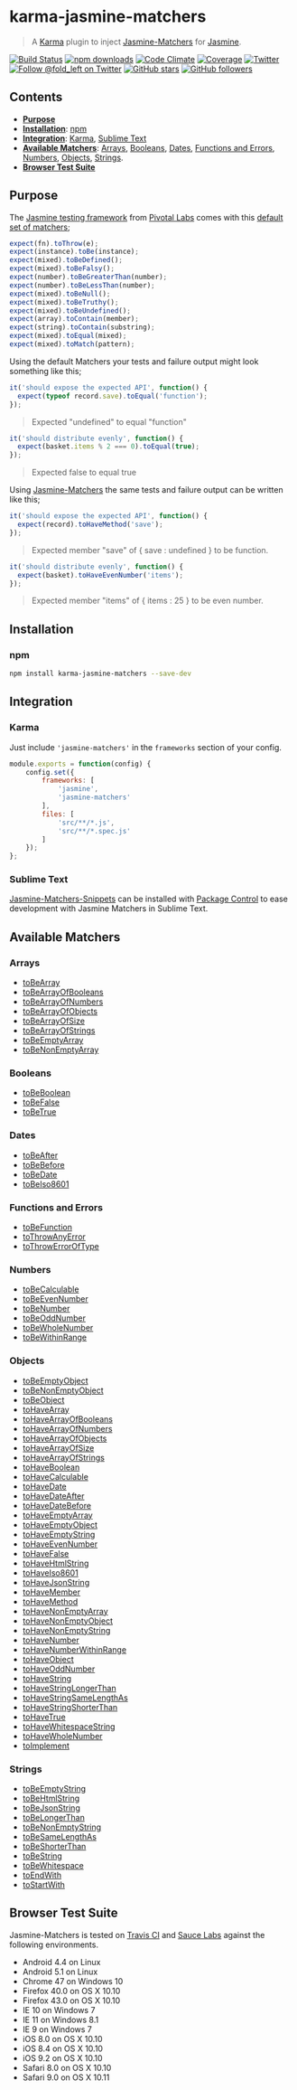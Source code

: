# karma-jasmine-matchers

> A [Karma](http://karma-runner.github.io/) plugin to inject [Jasmine-Matchers](https://github.com/JamieMason/Jasmine-Matchers) for [Jasmine](http://jasmine.github.io/).

[![Build Status](https://img.shields.io/travis/JamieMason/Jasmine-Matchers/master.svg?style=flat-square)](https://travis-ci.org/JamieMason/Jasmine-Matchers)
[![npm downloads](https://img.shields.io/npm/dm/jasmine-expect.svg?style=flat-square)](https://www.npmjs.com/package/jasmine-expect)
[![Code Climate](https://img.shields.io/codeclimate/github/JamieMason/Jasmine-Matchers.svg?style=flat-square)](https://codeclimate.com/github/JamieMason/Jasmine-Matchers)
[![Coverage](https://img.shields.io/codeclimate/coverage/github/JamieMason/Jasmine-Matchers.svg?style=flat-square)](https://codeclimate.com/github/JamieMason/Jasmine-Matchers)
[![Twitter](https://img.shields.io/twitter/url/https/github.com/JamieMason/Jasmine-Matchers.svg?style=social)](https://twitter.com/intent/tweet?text=Additional%20matchers%20for%20the%20Jasmine%20BDD%20JavaScript%20testing%20library%20%23JavaScript%20%23NodeJS%20&url=https%3A%2F%2Fgithub.com%2FJamieMason%2FJasmine-Matchers)
[![Follow @fold_left on Twitter](https://img.shields.io/twitter/follow/fold_left.svg?style=social)](https://twitter.com/fold_left)
[![GitHub stars](https://img.shields.io/github/stars/JamieMason/Jasmine-Matchers.svg?style=social&label=Star)](https://github.com/JamieMason/Jasmine-Matchers)
[![GitHub followers](https://img.shields.io/github/followers/JamieMason.svg?style=social&label=Follow)](https://github.com/JamieMason)

## Contents

+ **[Purpose](#purpose)**
+ **[Installation](#installation)**: [npm](#npm)
+ **[Integration](#integration)**: [Karma](#karma), [Sublime Text](#sublime-text)
+ **[Available Matchers](#available-matchers)**: [Arrays](#arrays), [Booleans](#booleans), [Dates](#dates), [Functions and Errors](#functions-and-errors), [Numbers](#numbers), [Objects](#objects), [Strings](#strings).
+ **[Browser Test Suite](#browser-test-suite)**

## Purpose

The [Jasmine testing framework](http://jasmine.github.io/) from [Pivotal Labs](http://pivotallabs.com/) comes with this [default set of matchers](http://jasmine.github.io/edge/introduction.html#section-Expectations);

```javascript
expect(fn).toThrow(e);
expect(instance).toBe(instance);
expect(mixed).toBeDefined();
expect(mixed).toBeFalsy();
expect(number).toBeGreaterThan(number);
expect(number).toBeLessThan(number);
expect(mixed).toBeNull();
expect(mixed).toBeTruthy();
expect(mixed).toBeUndefined();
expect(array).toContain(member);
expect(string).toContain(substring);
expect(mixed).toEqual(mixed);
expect(mixed).toMatch(pattern);
```

Using the default Matchers your tests and failure output might look something like this;

```javascript
it('should expose the expected API', function() {
  expect(typeof record.save).toEqual('function');
});
```

> Expected "undefined" to equal "function"

```javascript
it('should distribute evenly', function() {
  expect(basket.items % 2 === 0).toEqual(true);
});
```

> Expected false to equal true

Using [Jasmine-Matchers](https://github.com/JamieMason/Jasmine-Matchers) the same tests and failure output can be written like this;

```javascript
it('should expose the expected API', function() {
  expect(record).toHaveMethod('save');
});
```

> Expected member "save" of { save : undefined } to be function.

```javascript
it('should distribute evenly', function() {
  expect(basket).toHaveEvenNumber('items');
});
```

> Expected member "items" of { items : 25 } to be even number.

## Installation

### npm

```bash
npm install karma-jasmine-matchers --save-dev
```

## Integration

### Karma

Just include `'jasmine-matchers'` in the `frameworks` section of your config.

```javascript
module.exports = function(config) {
    config.set({
        frameworks: [
            'jasmine',
            'jasmine-matchers'
        ],
        files: [
            'src/**/*.js',
            'src/**/*.spec.js'
        ]
    });
};
```

### Sublime Text

[Jasmine-Matchers-Snippets](https://github.com/JamieMason/Jasmine-Matchers-Snippets) can be installed with [Package Control](https://packagecontrol.io/packages/Jasmine%20Matchers%20Snippets) to ease development with Jasmine Matchers in Sublime Text.

## Available Matchers

### Arrays

+ [toBeArray](https://github.com/JamieMason/Jasmine-Matchers/blob/master/test/toBeArray.spec.js)
+ [toBeArrayOfBooleans](https://github.com/JamieMason/Jasmine-Matchers/blob/master/test/toBeArrayOfBooleans.spec.js)
+ [toBeArrayOfNumbers](https://github.com/JamieMason/Jasmine-Matchers/blob/master/test/toBeArrayOfNumbers.spec.js)
+ [toBeArrayOfObjects](https://github.com/JamieMason/Jasmine-Matchers/blob/master/test/toBeArrayOfObjects.spec.js)
+ [toBeArrayOfSize](https://github.com/JamieMason/Jasmine-Matchers/blob/master/test/toBeArrayOfSize.spec.js)
+ [toBeArrayOfStrings](https://github.com/JamieMason/Jasmine-Matchers/blob/master/test/toBeArrayOfStrings.spec.js)
+ [toBeEmptyArray](https://github.com/JamieMason/Jasmine-Matchers/blob/master/test/toBeEmptyArray.spec.js)
+ [toBeNonEmptyArray](https://github.com/JamieMason/Jasmine-Matchers/blob/master/test/toBeNonEmptyArray.spec.js)

### Booleans

+ [toBeBoolean](https://github.com/JamieMason/Jasmine-Matchers/blob/master/test/toBeBoolean.spec.js)
+ [toBeFalse](https://github.com/JamieMason/Jasmine-Matchers/blob/master/test/toBeFalse.spec.js)
+ [toBeTrue](https://github.com/JamieMason/Jasmine-Matchers/blob/master/test/toBeTrue.spec.js)

### Dates

+ [toBeAfter](https://github.com/JamieMason/Jasmine-Matchers/blob/master/test/toBeAfter.spec.js)
+ [toBeBefore](https://github.com/JamieMason/Jasmine-Matchers/blob/master/test/toBeBefore.spec.js)
+ [toBeDate](https://github.com/JamieMason/Jasmine-Matchers/blob/master/test/toBeDate.spec.js)
+ [toBeIso8601](https://github.com/JamieMason/Jasmine-Matchers/blob/master/test/toBeIso8601.spec.js)

### Functions and Errors

+ [toBeFunction](https://github.com/JamieMason/Jasmine-Matchers/blob/master/test/toBeFunction.spec.js)
+ [toThrowAnyError](https://github.com/JamieMason/Jasmine-Matchers/blob/master/test/toThrowAnyError.spec.js)
+ [toThrowErrorOfType](https://github.com/JamieMason/Jasmine-Matchers/blob/master/test/toThrowErrorOfType.spec.js)

### Numbers

+ [toBeCalculable](https://github.com/JamieMason/Jasmine-Matchers/blob/master/test/toBeCalculable.spec.js)
+ [toBeEvenNumber](https://github.com/JamieMason/Jasmine-Matchers/blob/master/test/toBeEvenNumber.spec.js)
+ [toBeNumber](https://github.com/JamieMason/Jasmine-Matchers/blob/master/test/toBeNumber.spec.js)
+ [toBeOddNumber](https://github.com/JamieMason/Jasmine-Matchers/blob/master/test/toBeOddNumber.spec.js)
+ [toBeWholeNumber](https://github.com/JamieMason/Jasmine-Matchers/blob/master/test/toBeWholeNumber.spec.js)
+ [toBeWithinRange](https://github.com/JamieMason/Jasmine-Matchers/blob/master/test/toBeWithinRange.spec.js)

### Objects

+ [toBeEmptyObject](https://github.com/JamieMason/Jasmine-Matchers/blob/master/test/toBeEmptyObject.spec.js)
+ [toBeNonEmptyObject](https://github.com/JamieMason/Jasmine-Matchers/blob/master/test/toBeNonEmptyObject.spec.js)
+ [toBeObject](https://github.com/JamieMason/Jasmine-Matchers/blob/master/test/toBeObject.spec.js)
+ [toHaveArray](https://github.com/JamieMason/Jasmine-Matchers/blob/master/test/toHaveArray.spec.js)
+ [toHaveArrayOfBooleans](https://github.com/JamieMason/Jasmine-Matchers/blob/master/test/toHaveArrayOfBooleans.spec.js)
+ [toHaveArrayOfNumbers](https://github.com/JamieMason/Jasmine-Matchers/blob/master/test/toHaveArrayOfNumbers.spec.js)
+ [toHaveArrayOfObjects](https://github.com/JamieMason/Jasmine-Matchers/blob/master/test/toHaveArrayOfObjects.spec.js)
+ [toHaveArrayOfSize](https://github.com/JamieMason/Jasmine-Matchers/blob/master/test/toHaveArrayOfSize.spec.js)
+ [toHaveArrayOfStrings](https://github.com/JamieMason/Jasmine-Matchers/blob/master/test/toHaveArrayOfStrings.spec.js)
+ [toHaveBoolean](https://github.com/JamieMason/Jasmine-Matchers/blob/master/test/toHaveBoolean.spec.js)
+ [toHaveCalculable](https://github.com/JamieMason/Jasmine-Matchers/blob/master/test/toHaveCalculable.spec.js)
+ [toHaveDate](https://github.com/JamieMason/Jasmine-Matchers/blob/master/test/toHaveDate.spec.js)
+ [toHaveDateAfter](https://github.com/JamieMason/Jasmine-Matchers/blob/master/test/toHaveDateAfter.spec.js)
+ [toHaveDateBefore](https://github.com/JamieMason/Jasmine-Matchers/blob/master/test/toHaveDateBefore.spec.js)
+ [toHaveEmptyArray](https://github.com/JamieMason/Jasmine-Matchers/blob/master/test/toHaveEmptyArray.spec.js)
+ [toHaveEmptyObject](https://github.com/JamieMason/Jasmine-Matchers/blob/master/test/toHaveEmptyObject.spec.js)
+ [toHaveEmptyString](https://github.com/JamieMason/Jasmine-Matchers/blob/master/test/toHaveEmptyString.spec.js)
+ [toHaveEvenNumber](https://github.com/JamieMason/Jasmine-Matchers/blob/master/test/toHaveEvenNumber.spec.js)
+ [toHaveFalse](https://github.com/JamieMason/Jasmine-Matchers/blob/master/test/toHaveFalse.spec.js)
+ [toHaveHtmlString](https://github.com/JamieMason/Jasmine-Matchers/blob/master/test/toHaveHtmlString.spec.js)
+ [toHaveIso8601](https://github.com/JamieMason/Jasmine-Matchers/blob/master/test/toHaveIso8601.spec.js)
+ [toHaveJsonString](https://github.com/JamieMason/Jasmine-Matchers/blob/master/test/toHaveJsonString.spec.js)
+ [toHaveMember](https://github.com/JamieMason/Jasmine-Matchers/blob/master/test/toHaveMember.spec.js)
+ [toHaveMethod](https://github.com/JamieMason/Jasmine-Matchers/blob/master/test/toHaveMethod.spec.js)
+ [toHaveNonEmptyArray](https://github.com/JamieMason/Jasmine-Matchers/blob/master/test/toHaveNonEmptyArray.spec.js)
+ [toHaveNonEmptyObject](https://github.com/JamieMason/Jasmine-Matchers/blob/master/test/toHaveNonEmptyObject.spec.js)
+ [toHaveNonEmptyString](https://github.com/JamieMason/Jasmine-Matchers/blob/master/test/toHaveNonEmptyString.spec.js)
+ [toHaveNumber](https://github.com/JamieMason/Jasmine-Matchers/blob/master/test/toHaveNumber.spec.js)
+ [toHaveNumberWithinRange](https://github.com/JamieMason/Jasmine-Matchers/blob/master/test/toHaveNumberWithinRange.spec.js)
+ [toHaveObject](https://github.com/JamieMason/Jasmine-Matchers/blob/master/test/toHaveObject.spec.js)
+ [toHaveOddNumber](https://github.com/JamieMason/Jasmine-Matchers/blob/master/test/toHaveOddNumber.spec.js)
+ [toHaveString](https://github.com/JamieMason/Jasmine-Matchers/blob/master/test/toHaveString.spec.js)
+ [toHaveStringLongerThan](https://github.com/JamieMason/Jasmine-Matchers/blob/master/test/toHaveStringLongerThan.spec.js)
+ [toHaveStringSameLengthAs](https://github.com/JamieMason/Jasmine-Matchers/blob/master/test/toHaveStringSameLengthAs.spec.js)
+ [toHaveStringShorterThan](https://github.com/JamieMason/Jasmine-Matchers/blob/master/test/toHaveStringShorterThan.spec.js)
+ [toHaveTrue](https://github.com/JamieMason/Jasmine-Matchers/blob/master/test/toHaveTrue.spec.js)
+ [toHaveWhitespaceString](https://github.com/JamieMason/Jasmine-Matchers/blob/master/test/toHaveWhitespaceString.spec.js)
+ [toHaveWholeNumber](https://github.com/JamieMason/Jasmine-Matchers/blob/master/test/toHaveWholeNumber.spec.js)
+ [toImplement](https://github.com/JamieMason/Jasmine-Matchers/blob/master/test/toImplement.spec.js)

### Strings

+ [toBeEmptyString](https://github.com/JamieMason/Jasmine-Matchers/blob/master/test/toBeEmptyString.spec.js)
+ [toBeHtmlString](https://github.com/JamieMason/Jasmine-Matchers/blob/master/test/toBeHtmlString.spec.js)
+ [toBeJsonString](https://github.com/JamieMason/Jasmine-Matchers/blob/master/test/toBeJsonString.spec.js)
+ [toBeLongerThan](https://github.com/JamieMason/Jasmine-Matchers/blob/master/test/toBeLongerThan.spec.js)
+ [toBeNonEmptyString](https://github.com/JamieMason/Jasmine-Matchers/blob/master/test/toBeNonEmptyString.spec.js)
+ [toBeSameLengthAs](https://github.com/JamieMason/Jasmine-Matchers/blob/master/test/toBeSameLengthAs.spec.js)
+ [toBeShorterThan](https://github.com/JamieMason/Jasmine-Matchers/blob/master/test/toBeShorterThan.spec.js)
+ [toBeString](https://github.com/JamieMason/Jasmine-Matchers/blob/master/test/toBeString.spec.js)
+ [toBeWhitespace](https://github.com/JamieMason/Jasmine-Matchers/blob/master/test/toBeWhitespace.spec.js)
+ [toEndWith](https://github.com/JamieMason/Jasmine-Matchers/blob/master/test/toEndWith.spec.js)
+ [toStartWith](https://github.com/JamieMason/Jasmine-Matchers/blob/master/test/toStartWith.spec.js)

## Browser Test Suite

Jasmine-Matchers is tested on [Travis CI](https://travis-ci.org/JamieMason/Jasmine-Matchers) and [Sauce Labs](https://saucelabs.com) against the following environments.

+ Android 4.4 on Linux
+ Android 5.1 on Linux
+ Chrome 47 on Windows 10
+ Firefox 40.0 on OS X 10.10
+ Firefox 43.0 on OS X 10.10
+ IE 10 on Windows 7
+ IE 11 on Windows 8.1
+ IE 9 on Windows 7
+ iOS 8.0 on OS X 10.10
+ iOS 8.4 on OS X 10.10
+ iOS 9.2 on OS X 10.10
+ Safari 8.0 on OS X 10.10
+ Safari 9.0 on OS X 10.11
